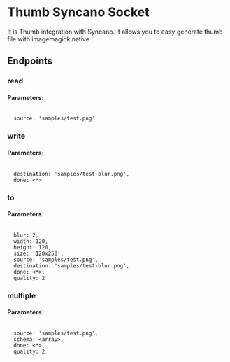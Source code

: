 # Thumb Syncano Socket

It is Thumb integration with Syncano. It allows you to easy generate thumb file with imagemagick native

## Endpoints

### read

#### Parameters:
```

  source: 'samples/test.png'
```


### write

#### Parameters:
```

  destination: 'samples/test-blur.png',
  done: <*>
```


### to

#### Parameters:
```

  blur: 2,
  width: 120,
  height: 120,
  size: '120x250',
  source: 'samples/test.png',
  destination: 'samples/test-blur.png',
  done: <*>,
  quality: 2
```


### multiple

#### Parameters:
```

  source: 'samples/test.png',
  schema: <array>,
  done: <*>,
  quality: 2
```

